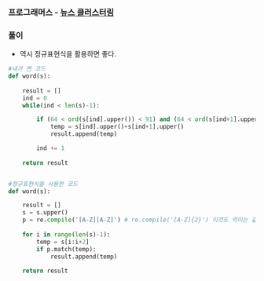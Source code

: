 ### 프로그래머스 - [뉴스 클러스터링](https://programmers.co.kr/learn/courses/30/lessons/17677)

### 풀이

* 역시 정규표현식을 활용하면 좋다.

```Python
#내가 짠 코드
def word(s):
    
    result = []
    ind = 0
    while(ind < len(s)-1):

        if (64 < ord(s[ind].upper()) < 91) and (64 < ord(s[ind+1].upper()) < 91):
            temp = s[ind].upper()+s[ind+1].upper()
            result.append(temp)

        ind += 1
    
    return result


#정규표현식을 사용한 코드
def word(s):

    result = []
    s = s.upper()
    p = re.compile('[A-Z][A-Z]') # re.compile('[A-Z]{2}') 이것도 의미는 같음
    
    for i in range(len(s)-1):
        temp = s[i:i+2]
        if p.match(temp):
            result.append(temp)
    
    return result

```

